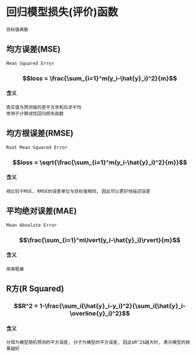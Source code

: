 # 回归模型损失(评价)函数
	目标值离散

## 均方误差(MSE)
	Mean Squared Error
### $$loss = \frac{\sum_{i=1}^m(y_i-\hat{y}_i)^2}{m}$$

#### 含义
	真实值与预测值的差平方求和后求平均
	常用于计算线性回归损失函数

## 均方根误差(RMSE)
	Root Mean Squared Error
### $$loss = \sqrt{\frac{\sum_{i=1}^m(y_i-\hat{y}_i)^2}{m}}$$

#### 含义
	相比较于MSE, RMSE的误差单位与目标值相同, 因此可以更好地描述误差

## 平均绝对误差(MAE)
	Mean Absolute Error
### $$\frac{\sum_{i=1}^m\lvert(y_i-\hat{y}_i)\rvert}{m}$$

#### 含义
	简单粗暴

## R方(R Squared)
### $$R^2 = 1-\frac{\sum_i(\hat{y}_i-y_i)^2}{\sum_i(\hat{y}_i-\overline{y}_i)^2}$$

#### 含义
	分母为模型随机预测的平方误差, 分子为模型的平方误差, 因此$R^2$越大时, 表示模型的效果越好